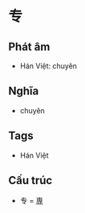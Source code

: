 # 专

## Phát âm
* Hán Việt: chuyên

## Nghĩa
* chuyên

## Tags
* Hán Việt

## Cấu trúc
* 专 = [専](専.md)

<script>window.HANZI_FIELD='专';</script>